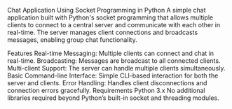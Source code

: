 Chat Application Using Socket Programming in Python
A simple chat application built with Python's socket programming that allows multiple clients to connect to a central server and communicate with each other in real-time. The server manages client connections and broadcasts messages, enabling group chat functionality.

Features
Real-time Messaging: Multiple clients can connect and chat in real-time.
Broadcasting: Messages are broadcast to all connected clients.
Multi-client Support: The server can handle multiple clients simultaneously.
Basic Command-line Interface: Simple CLI-based interaction for both the server and clients.
Error Handling: Handles client disconnections and connection errors gracefully.
Requirements
Python 3.x
No additional libraries required beyond Python’s built-in socket and threading modules.
